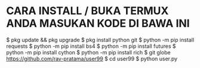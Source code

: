 # CARA INSTALL / BUKA TERMUX ANDA MASUKAN KODE DI BAWA INI

$ pkg update && pkg upgrade
$ pkg install python git
$ python -m pip install requests
$ python -m pip install bs4
$ python -m pip install futures
$ python -m pip install cython
$ python -m pip install rich
$ git globe https://github.com/rav-pratama/user99
$ cd user99
$ python user.py
